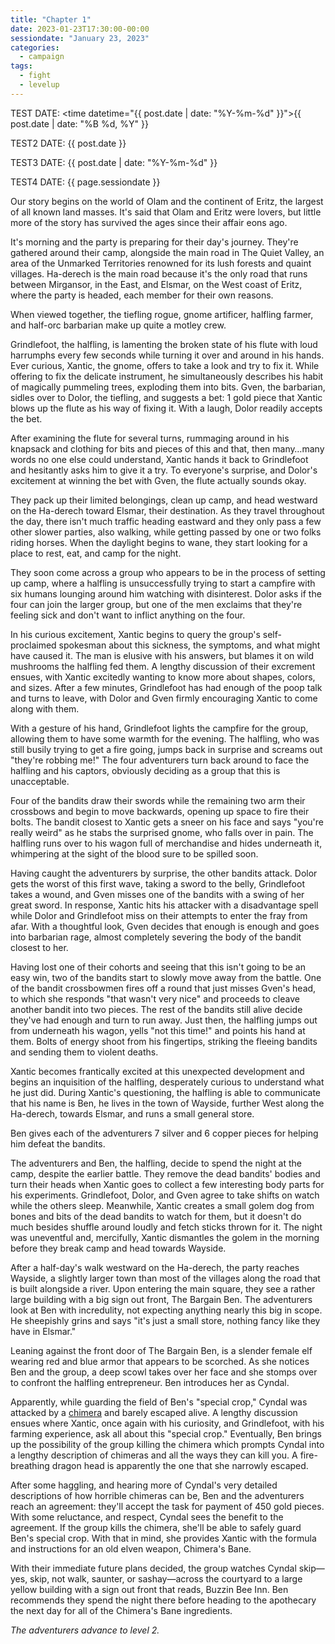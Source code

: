 ```yaml
---
title: "Chapter 1"
date: 2023-01-23T17:30:00-00:00
sessiondate: "January 23, 2023"
categories:
  - campaign
tags:
  - fight
  - levelup
---
```

TEST DATE: <time datetime="{{ post.date | date: "%Y-%m-%d" }}">{{ post.date | date: "%B %d, %Y" }}</time>

TEST2 DATE: {{ post.date }}

TEST3 DATE: {{ post.date | date: "%Y-%m-%d" }}

TEST4 DATE: {{ page.sessiondate }}
    
Our story begins on the world of Olam and the continent of Eritz, the largest of all known land
masses. It's said that Olam and Eritz were lovers, but little more of the story has survived the
ages since their affair eons ago. 
 
It's morning and the party is preparing for their day's journey. They're gathered around their
camp, alongside the main road in The Quiet Valley, an area of the Unmarked Territories renowned
for its lush forests and quaint villages. Ha-derech is the main road because it's the only road
that runs between Mirgansor, in the East, and Elsmar, on the West coast of Eritz, where the party
is headed, each member for their own reasons. 
 
When viewed together, the tiefling rogue, gnome artificer, halfling farmer, and half-orc barbarian
make up quite a motley crew.  
 
Grindlefoot, the halfling, is lamenting the broken state of his flute with loud harrumphs every
few seconds while turning it over and around in his hands. Ever curious, Xantic, the gnome, offers
to take a look and try to fix it. While offering to fix the delicate instrument, he simultaneously
describes his habit of magically pummeling trees, exploding them into bits. Gven, the barbarian,
sidles over to Dolor, the tiefling, and suggests a bet: 1 gold piece that Xantic blows up the
flute as his way of fixing it. With a laugh, Dolor readily accepts the bet. 
 
After examining the flute for several turns, rummaging around in his knapsack and clothing for
bits and pieces of this and that, then many…many words no one else could understand, Xantic hands
it back to Grindlefoot and hesitantly asks him to give it a try. To everyone's surprise, and
Dolor's excitement at winning the bet with Gven, the flute actually sounds okay. 
 
They pack up their limited belongings, clean up camp, and head westward on the Ha-derech toward
Elsmar, their destination. As they travel throughout the day, there isn't much traffic heading
eastward and they only pass a few other slower parties, also walking, while getting passed by
one or two folks riding horses. When the daylight begins to wane, they start looking for a place
to rest, eat, and camp for the night. 
 
They soon come across a group who appears to be in the process of setting up camp, where a
halfling is unsuccessfully trying to start a campfire with six humans lounging around him watching
with disinterest. Dolor asks if the four can join the larger group, but one of the men exclaims
that they're feeling sick and don't want to inflict anything on the four. 
 
In his curious excitement, Xantic begins to query the group's self-proclaimed spokesman about
this sickness, the symptoms, and what might have caused it. The man is elusive with his answers,
but blames it on wild mushrooms the halfling fed them. A lengthy discussion of their excrement
ensues, with Xantic excitedly wanting to know more about shapes, colors, and sizes. After a few
minutes, Grindlefoot has had enough of the poop talk and turns to leave, with Dolor and Gven
firmly encouraging Xantic to come along with them. 
 
With a gesture of his hand, Grindlefoot lights the campfire for the group, allowing them to have
some warmth for the evening. The halfling, who was still busily trying to get a fire going, jumps
back in surprise and screams out "they're robbing me!" The four adventurers turn back around to
face the halfling and his captors, obviously deciding as a group that this is unacceptable. 
 
Four of the bandits draw their swords while the remaining two arm their crossbows and begin to
move backwards, opening up space to fire their bolts. The bandit closest to Xantic gets a sneer
on his face and says "you're really weird" as he stabs the surprised gnome, who falls over in
pain. The halfling runs over to his wagon full of merchandise and hides underneath it, whimpering
at the sight of the blood sure to be spilled soon.  
 
Having caught the adventurers by surprise, the other bandits attack. Dolor gets the worst of this
first wave, taking a sword to the belly, Grindlefoot takes a wound, and Gven misses one of the
bandits with a swing of her great sword. In response, Xantic hits his attacker with a disadvantage
spell while Dolor and Grindlefoot miss on their attempts to enter the fray from afar. With a
thoughtful look, Gven decides that enough is enough and goes into barbarian rage, almost completely
severing the body of the bandit closest to her. 
 
Having lost one of their cohorts and seeing that this isn't going to be an easy win, two of the
bandits start to slowly move away from the battle. One of the bandit crossbowmen fires off a round
that just misses Gven's head, to which she responds "that wasn't very nice" and proceeds to cleave
another bandit into two pieces. The rest of the bandits still alive decide they've had enough and
turn to run away. Just then, the halfling jumps out from underneath his wagon, yells "not this
time!" and points his hand at them. Bolts of energy shoot from his fingertips, striking the fleeing
bandits and sending them to violent deaths. 
 
Xantic becomes frantically excited at this unexpected development and begins an inquisition of the
halfling, desperately curious to understand what he just did. During Xantic's questioning, the
halfling is able to communicate that his name is Ben, he lives in the town of Wayside, further West
along the Ha-derech, towards Elsmar, and runs a small general store. 

Ben gives each of the adventurers 7 silver and 6 copper pieces for helping him defeat the bandits.

The adventurers and Ben, the halfling, decide to spend the night at the camp, despite the earlier
battle. They remove the dead bandits' bodies and turn their heads when Xantic goes to collect a few
interesting body parts for his experiments. Grindlefoot, Dolor, and Gven agree to take shifts on
watch while the others sleep. Meanwhile, Xantic creates a small golem dog from bones and bits of
the dead bandits to watch for them, but it doesn't do much besides shuffle around loudly and fetch
sticks thrown for it. The night was uneventful and, mercifully, Xantic dismantles the golem in the
morning before they break camp and head towards Wayside. 
 
After a half-day's walk westward on the Ha-derech, the party reaches Wayside, a slightly larger
town than most of the villages along the road that is built alongside a river. Upon entering the
main square, they see a rather large building with a big sign out front, The Bargain Ben. The
adventurers look at Ben with incredulity, not expecting anything nearly this big in scope. He
sheepishly grins and says "it's just a small store, nothing fancy like they have in Elsmar." 
 
Leaning against the front door of The Bargain Ben, is a slender female elf wearing red and blue
armor that appears to be scorched. As she notices Ben and the group, a deep scowl takes over her
face and she stomps over to confront the halfling entrepreneur. Ben introduces her as Cyndal.  
 
Apparently, while guarding the field of Ben's "special crop," Cyndal was attacked by a
[chimera](https://forgottenrealms.fandom.com/wiki/Chimera) and barely escaped alive. A lengthy
discussion ensues where Xantic, once again with his curiosity, and Grindlefoot, with his farming
experience, ask all about this "special crop." Eventually, Ben brings up the possibility of the
group killing the chimera which prompts Cyndal into a lengthy description of chimeras and all
the ways they can kill you. A fire-breathing dragon head is apparently the one that she narrowly
escaped. 
 
After some haggling, and hearing more of Cyndal's very detailed descriptions of how horrible
chimeras can be, Ben and the adventurers reach an agreement: they'll accept the task for payment
of 450 gold pieces. With some reluctance, and respect, Cyndal sees the benefit to the agreement.
If the group kills the chimera, she'll be able to safely guard Ben's special crop. With that in
mind, she provides Xantic with the formula and instructions for an old elven weapon, Chimera's
Bane. 
 
With their immediate future plans decided, the group watches Cyndal skip—yes, skip, not walk,
saunter, or sashay—across the courtyard to a large yellow building with a sign out front that
reads, Buzzin Bee Inn. Ben recommends they spend the night there before heading to the apothecary
the next day for all of the Chimera's Bane ingredients. 

_The adventurers advance to level 2._
